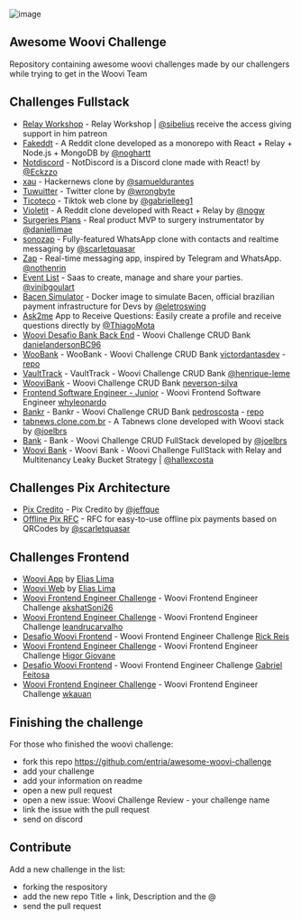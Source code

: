 ![image](https://user-images.githubusercontent.com/19939822/191559408-d530a2c9-84bf-4510-a00d-04ad33e15a6d.png)

## Awesome Woovi Challenge

Repository containing awesome woovi challenges made by our challengers while trying to get in the Woovi Team

## Challenges Fullstack

- [Relay Workshop](https://github.com/sibelius/relay-workshop-private) - Relay Workshop | [@sibelius](https://github.com/sibelius) receive the access giving support in him patreon
- [Fakeddt](https://github.com/noghartt/fakeddit) - A Reddit clone developed as a monorepo with React + Relay + Node.js + MongoDB by [@noghartt](https://github.com/noghartt)
- [Notdiscord](https://github.com/Eckzzo/notdiscord) - NotDiscord is a Discord clone made with React! by [@Eckzzo](https://github.com/Eckzzo)
- [xau](https://github.com/samueldurantes/xau) - Hackernews clone by [@samueldurantes](https://github.com/samueldurantes)
- [Tuwuitter](https://github.com/wrongbyte/tuwuitter) - Twitter clone by [@wrongbyte](https://github.com/wrongbyte)
- [Ticoteco](https://github.com/gabrielleeg1/ticoteco) - Tiktok web clone by [@gabrielleeg1](https://github.com/gabrielleeg1)
- [Violetit](https://github.com/nogw/violetit) - A Reddit clone developed with React + Relay by [@nogw](https://github.com/nogw)
- [Surgeries Plans](https://github.com/bolodissenoura/GQL-study-project) - Real product MVP to surgery instrumentator by [@daniellimae](https://github.com/bolodissenoura)
- [sonozap](https://github.com/scarletquasar/sonozap) - Fully-featured WhatsApp clone with contacts and realtime messaging by [@scarletquasar](https://github.com/scarletquasar)
- [Zap](https://github.com/nothenrin/zap) - Real-time messaging app, inspired by Telegram and WhatsApp. [@nothenrin](https://github.com/nothenrin)
- [Event List](https://github.com/event-list/event-list) - Saas to create, manage and share your parties. [@vinibgoulart](https://github.com/vinibgoulart)
- [Bacen Simulator](https://github.com/eletroswing/bacen-simulator) - Docker image to simulate Bacen, official brazilian payment infrastructure for Devs by [@eletroswing](https://github.com/eletroswing)
- [Ask2me](https://github.com/Thiago-Mota-Santos/Ask2me) App to Receive Questions: Easily create a profile and receive questions directly by [@ThiagoMota](https://github.com/Thiago-Mota-Santos)
- [Woovi Desafio Bank Back End](https://github.com/danielandersonBC96/woovi-desafio-bank-back-end) - Woovi Challenge CRUD Bank [danielandersonBC96](https://github.com/danielandersonBC96)
- [WooBank](https://woobank-web.vercel.app/) - WooBank - Woovi Challenge CRUD Bank [victordantasdev](https://github.com/victordantasdev) - [repo](https://github.com/victordantasdev/woobank)
- [VaultTrack](https://github.com/henrique-leme/vault-track) - VaultTrack - Woovi Challenge CRUD Bank [@henrique-leme](https://github.com/henrique-leme)
- [WooviBank](https://github.com/neverson-silva/woo-bank) - Woovi Challenge CRUD Bank [neverson-silva](https://github.com/neverson-silva)
- [Frontend Software Engineer - Junior](https://github.com/whyleonardo/woovi-front-challenge) - Woovi Frontend Software Engineer [whyleonardo](https://github.com/whyleonardo)
- [Bankr](https://bankr-two.vercel.app/) - Bankr - Woovi Challenge CRUD Bank [pedroscosta](https://github.com/pedroscosta) - [repo](https://github.com/pedroscosta/bankr)
- [tabnews.clone.com.br](https://github.com/joelbrs/tabnews.clone.com.br) - A Tabnews clone developed with Woovi stack by  [@joelbrs](https://github.com/joelbrs)
- [Bank](https://github.com/joelbrs/bank.com.br) - Bank - Woovi Challenge CRUD FullStack developed by [@joelbrs](https://github.com/joelbrs)
- [Woovi Bank](https://github.com/hallexcosta/woovi-fullstack-challenger) - Woovi Bank - Woovi Challenge FullStack with Relay and Multitenancy Leaky Bucket Strategy | [@hallexcosta](https://github.com/hallexcosta)


## Challenges Pix Architecture

- [Pix Credito](https://github.com/jeffque/pix-credito) - Pix Credito by [@jeffque](https://github.com/jeffque)
- [Offline Pix RFC](https://github.com/scarletquasar/offline-pix-rfc) - RFC for easy-to-use offline pix payments based on QRCodes by [@scarletquasar](https://github.com/scarletquasar)

## Challenges Frontend
- [Woovi App](https://github.com/eliaslma/woovi-app/) by [Elias Lima](https://github.com/eliaslma)
- [Woovi Web](https://github.com/eliaslma/woovi-web/) by [Elias Lima](https://github.com/eliaslma)
- [Woovi Frontend Engineer Challenge](https://github.com/akshatSoni26/woovitask) - Woovi Frontend Engineer Challenge [akshatSoni26](https://github.com/akshatSoni26)
- [Woovi Frontend Engineer Challenge](https://github.com/leandrucarvalho/desafio-woovi-frontend) - Woovi Frontend Engineer Challenge [leandrucarvalho](https://github.com/leandrucarvalho)
- [Desafio Woovi Frontend](https://github.com/rickreisme/DesafioFrontEndWoovi) - Woovi Frontend Engineer Challenge [Rick Reis](https://github.com/rickreisme/)
- [Woovi Frontend Engineer Challenge](https://github.com/higorxi/woovi-challenge-app) - Woovi Frontend Engineer Challenge [Higor Giovane](https://github.com/higorxi)
- [Desafio Woovi Frontend](https://github.com/br-gabriel/woovi-challenge) - Woovi Frontend Engineer Challenge [Gabriel Feitosa](https://github.com/br-gabriel)
- [Woovi Frontend Engineer Challenge](https://github.com/wkauan/woovi-frontend-challenge) - Woovi Frontend Engineer Challenge [wkauan](https://github.com/wkauan)


## Finishing the challenge

For those who finished the woovi challenge:

- fork this repo https://github.com/entria/awesome-woovi-challenge
- add your challenge
- add your information on readme
- open a new pull request
- open a new issue: Woovi Challenge Review - your challenge name
- link the issue with the pull request
- send on discord

## Contribute

Add a new challenge in the list:

- forking the respository
- add the new repo Title + link, Description and the @
- send the pull request
